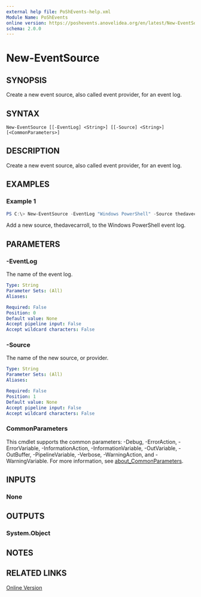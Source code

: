 ```yaml
---
external help file: PoShEvents-help.xml
Module Name: PoShEvents
online version: https://poshevents.anovelidea.org/en/latest/New-EventSource/
schema: 2.0.0
---
```


# New-EventSource

## SYNOPSIS
Create a new event source, also called event provider, for an event log.

## SYNTAX

```
New-EventSource [[-EventLog] <String>] [[-Source] <String>] [<CommonParameters>]
```

## DESCRIPTION
Create a new event source, also called event provider, for an event log.

## EXAMPLES

### Example 1
```powershell
PS C:\> New-EventSource -EventLog "Windows PowerShell" -Source thedavecarroll
```

Add a new source, thedavecarroll, to the Windows PowerShell event log.

## PARAMETERS

### -EventLog
The name of the event log.

```yaml
Type: String
Parameter Sets: (All)
Aliases:

Required: False
Position: 0
Default value: None
Accept pipeline input: False
Accept wildcard characters: False
```

### -Source
The name of the new source, or provider.

```yaml
Type: String
Parameter Sets: (All)
Aliases:

Required: False
Position: 1
Default value: None
Accept pipeline input: False
Accept wildcard characters: False
```

### CommonParameters
This cmdlet supports the common parameters: -Debug, -ErrorAction, -ErrorVariable, -InformationAction, -InformationVariable, -OutVariable, -OutBuffer, -PipelineVariable, -Verbose, -WarningAction, and -WarningVariable. For more information, see [about_CommonParameters](http://go.microsoft.com/fwlink/?LinkID=113216).

## INPUTS

### None

## OUTPUTS

### System.Object
## NOTES

## RELATED LINKS

[Online Version](https://poshevents.anovelidea.org/en/latest/New-EventSource/)
